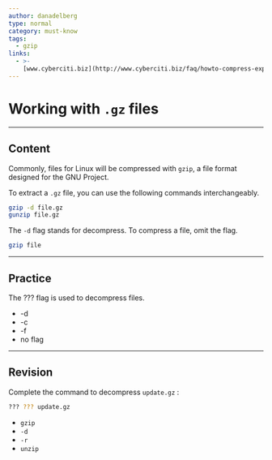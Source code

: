 ```yaml
---
author: danadelberg
type: normal
category: must-know
tags:
  - gzip
links:
  - >-
    [www.cyberciti.biz](http://www.cyberciti.biz/faq/howto-compress-expand-gz-files/){website}
---
```


# Working with `.gz` files


---

## Content

Commonly, files for Linux will be compressed with `gzip`, a file format designed for the GNU Project. 

To extract a `.gz` file, you can use the following commands interchangeably.

```bash
gzip -d file.gz 
gunzip file.gz
```

The `-d` flag stands for decompress. To compress a file, omit the flag.

```bash
gzip file
```


---

## Practice

The ??? flag is used to decompress files.

* -d
* -c
* -f
* no flag


---

## Revision

Complete the command to decompress `update.gz` :

```bash
??? ??? update.gz
```

* `gzip`
* `-d`
* `-r`
* `unzip`
